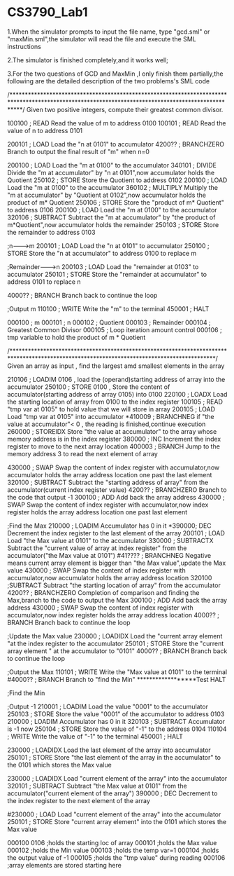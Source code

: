# CS3790_Lab1
1.When the simulator prompts to input the file name, type "gcd.sml" or "maxMin.sml",the simulator will read the file and execute the SML instructions

2.The simulator is finished completely,and it works well;

3.For the two questions of GCD and MaxMin ,I only finish them partially,the following are the detailed description of the two problems's SML code

/***************************************************************************************************************************************************/
Given two positive integers, compute their greatest common divisor. 

100100 ; READ  Read the value of m to address 0100
100101 ; READ  Read the value of n to address 0101

200101 ; LOAD  Load the "n at 0101" to accumulator
4200?? ; BRANCHZERO  Branch to output the final result of "m" when n=0

200100 ; LOAD  Load the "m at 0100" to the accumulator
340101 ; DIVIDE Divide the "m at accumulator" by "n at 0101",now accumulator holds the Quotient
250102 ; STORE  Store the Quotient to address 0102
200100 ; LOAD  Load the "m at 0100" to the accumulator
360102 ; MULTIPLY  Multiply the "m at accumulator" by "Quotient at 0102",now accumulator holds the product of m* Quotient
250106 ; STORE     Store the "product of m* Quotient" to address 0106
200100 ; LOAD  Load the "m at 0100" to the accumulator
320106 ; SUBTRACT  Subtract the "m at accumulator" by "the product of m*Quotient",now accumulator holds the remainder
250103 ; STORE     Store the remainder to address 0103

;n--->m
200101 ; LOAD  Load the "n at 0101" to accumulator
250100 ; STORE Store the "n at accumulator" to address 0100 to replace m

;Remainder--->n
200103 ; LOAD  Load the "remainder at 0103" to accumulator
250101 ; STORE Store the "remainder at accumulator" to address 0101 to replace n

4000?? ; BRANCH  Branch back to continue the loop

;Output m
110100 ; WRITE   Write the "m" to the terminal
450001 ; HALT



000100           ; m
000101           ; n
000102           ; Quotient
000103           ; Remainder
000104           ; Greatest Common Divisor
000105           ; Loop iteration amount control
000106           ; tmp variable to hold the product of m * Quotient


/*******************************************************************************************************************************************/
Given an array as input , find the largest amd smallest elements in the array

210106 ; LOADIM 0106 , load the (operand)starting address of array into the accumulator
250100 ; STORE 0100  , Store the content of accumulator(starting address of array 0105) into 0100
220100 ; LOADX  Load the starting location of array from 0100 to the index register
100105 ; READ   "tmp var at 0105" to hold value that we will store in array
200105 ; LOAD   Load "tmp var at 0105" into accumulator
*410009 ; BRANCHNEG  if "the value at accumulator"< 0 , the reading is finished,continue execution
260000 ; STOREIDX   Store "the value at accumulator" to the array whose memory address is in the index register
380000 ; INC        Increment the index register to move to the next array location
400003 ; BRANCH    Jump to the memory address 3 to read the next element of array

430000 ; SWAP  Swap the content of index register with accumulator,now accumulator holds the array address location one past the last element
320100 ; SUBTRACT  Subtract the "starting address of array" from the accumulator(current index register value) 
4200?? ; BRANCHZERO Branch to the code that output -1
300100 ; ADD  Add back the array address
430000 ; SWAP  Swap the content of index register with accumulator,now index register holds the array address location one past  last element

;Find the Max
210000 ; LOADIM Accumulator  has 0 in it
*390000; DEC    Decrement the index register to the last element of the array
200101 ; LOAD   Load "the Max value at 0101" to the accumulator
330000 ; SUBTRACTX  Subtract the "current value of array at index register" from the accumulator("the Max value at 0101")
#41???? ; BRANCHNEG   Negative means current array element is bigger than "the Max value",update the Max value
430000 ; SWAP  Swap the content of index register with accumulator,now accumulator holds the array address location
320100 ;SUBTRACT  Subtract "the starting location of array" from the accumulator
4200?? ; BRANCHZERO  Completion of comparison and finding the Max,branch to the code to output the Max
300100 ; ADD  Add back the array address
430000 ; SWAP  Swap the content of index register with accumulator,now index register holds the array address location
4000?? ; BRANCH Branch back to continue the loop


;Update the Max value
230000 ; LOADIDX   Load the "current array element "at the index register to the accumulator
250101 ; STORE Store the "current array element " at the accumulator to "0101"
4000?? ; BRANCH  Branch back to continue the loop                    


;Output the Max
110101 ; WRITE   Write the "Max value at 0101" to the terminal
#4000?? ; BRANCH Branch to "find the Min"                ******************Test  HALT

;Find the Min



;Output -1
210001 ; LOADIM  Load the value "0001" to the accumulator
250103 ; STORE Store the value "0001" of the accumulator to address 0103
210000 ; LOADIM Accumulator  has 0 in it
320103 ; SUBTRACT   Accumulator is -1 now
250104 ; STORE    Store the value of "-1" to the address 0104
110104 ; WRITE    Write the value of "-1" to the terminal
450001 ; HALT   


230000 ; LOADIDX Load the last element of the array into accumulator
250101 ; STORE  Store "the last element of the array in the accumulator" to the 0101 which stores the Max value

230000 ; LOADIDX   Load "current element of the array" into the accumulator
320101 ; SUBTRACT  Subtract "the Max value at 0101" from the accumulator("current element of the array")
390000 ; DEC    Decrement to the index register to the next element of the array



#230000 ; LOAD   Load "current element of the array" into the accumulator
250101 ; STORE  Store "current array element" into the 0101 which stores the Max value




000100   0106    ;holds the starting loc of array
000101           ;holds the Max value
000102           ;holds the Min value
000103           ;holds the temp var=1
000104           ;holds the output value of -1
000105           ;holds the "tmp value" during reading
000106           ;array elements are stored starting here
